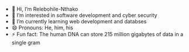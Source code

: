 - 👋 Hi, I’m Relebohile-Nthako
- 👀 I’m interested in software development and cyber security
- 🌱 I’m currently learning web development and databses
- 😄 Pronouns: He, him, his
- ⚡ Fun fact: The human DNA can store 215 million gigabytes of data in a single gram

<!---
Relebohile-Nthako/Relebohile-Nthako is a ✨ special ✨ repository because its `README.md` (this file) appears on your GitHub profile.
You can click the Preview link to take a look at your changes.
--->
